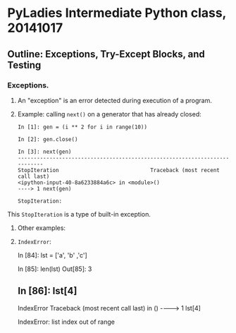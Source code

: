 # PyLadies Intermediate Python class, 20141017

## Outline: Exceptions, Try-Except Blocks, and Testing

### Exceptions. 

 1. An "exception" is an error detected during execution of a program.

 1. Example: calling `next()` on a generator that has already closed:

        In [1]: gen = (i ** 2 for i in range(10))
        
        In [2]: gen.close()
        
        In [3]: next(gen)
        ---------------------------------------------------------------------------
        StopIteration                             Traceback (most recent call last)
        <ipython-input-40-8a6233884a6c> in <module>()
        ----> 1 next(gen)
        
        StopIteration: 

   This `StopIteration` is a type of built-in exception.

 1. Other examples:
 
   2. `IndexError`:

        In [84]: lst = ['a', 'b' ,'c']
        
        In [85]: len(lst)
        Out[85]: 3
        
        In [86]: lst[4]
        ---------------------------------------------------------------------------
        IndexError                                Traceback (most recent call last)
        <ipython-input-86-810aaf3c175a> in <module>()
        ----> 1 lst[4]
        
        IndexError: list index out of range

